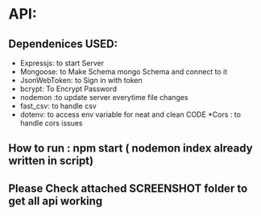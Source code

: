 # API: 

## Dependenices USED:  
 * Expressjs: to start Server
 * Mongoose: to Make Schema mongo Schema and connect to it
 * JsonWebToken: to Sign in with token 
 * bcrypt: To Encrypt Password
 * nodemon :to update server everytime file changes
 * fast_csv: to handle csv
 * dotenv: to access env variable for neat and clean CODE
 *Cors : to handle cors issues


## How to run : npm start ( nodemon index already written in script)

## Please Check attached SCREENSHOT folder to get all api working
